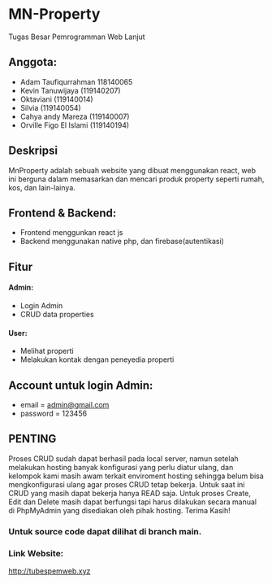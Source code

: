 # MN-Property
Tugas Besar Pemrogramman Web Lanjut

## Anggota:
- Adam Taufiqurrahman 118140065
- Kevin Tanuwijaya (119140207)
- Oktaviani (119140014)
- Silvia (119140054)
- Cahya andy Mareza (119140007)
- Orville Figo El Islami (119140194)

## Deskripsi
MnProperty adalah sebuah website yang dibuat menggunakan react, web ini berguna dalam memasarkan dan mencari produk property seperti rumah, kos, dan lain-lainya.

## Frontend & Backend:
- Frontend menggunkan react js
- Backend menggunakan native php, dan firebase(autentikasi)

## Fitur
#### Admin:
- Login Admin
- CRUD data properties
#### User:
- Melihat properti
- Melakukan kontak dengan peneyedia properti

## Account untuk login Admin:
- email     = admin@gmail.com
- password  = 123456

## PENTING
Proses CRUD sudah dapat berhasil pada local server, namun setelah melakukan hosting banyak konfigurasi yang perlu diatur ulang, dan kelompok kami masih awam terkait enviroment hosting sehingga belum bisa mengkonfigurasi ulang agar proses CRUD tetap bekerja. Untuk saat ini CRUD yang masih dapat bekerja hanya READ saja. Untuk proses Create, Edit dan Delete masih dapat berfungsi tapi harus dilakukan secara manual di PhpMyAdmin yang disediakan oleh pihak hosting. Terima Kasih!

### Untuk source code dapat dilihat di branch main.

### Link Website: 
http://tubespemweb.xyz
